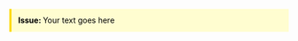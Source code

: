 <div style="background-color:fffdd0; border-left:4px solid #fdda0d; line-height:18px; padding:12px">
	<div style="color:black"><b>Issue: </b>Your text goes here</div>
	<!-- Line breaks require '<br>', wikilinks/markdown nonfunctional -->
</div>